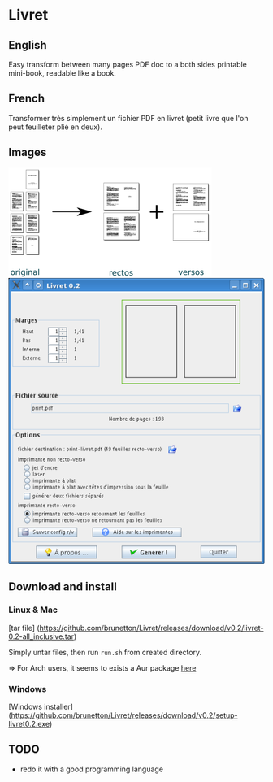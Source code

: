 # Livret

## English

Easy transform between many pages PDF doc to a both sides printable mini-book, readable like a book.

## French

Transformer très simplement un fichier PDF en livret (petit livre que l'on peut feuilleter plié en deux).

## Images

![](livret_schema.png)
![](screenshot.png)

## Download and install

### Linux & Mac
[tar file] (https://github.com/brunetton/Livret/releases/download/v0.2/livret-0.2-all_inclusive.tar)

Simply untar files, then run `run.sh` from created directory.

=> For Arch users, it seems to exists a Aur package [here](https://github.com/aur-archive/livret)

### Windows

[Windows installer] (https://github.com/brunetton/Livret/releases/download/v0.2/setup-livret0.2.exe)

## TODO

  * redo it with a good programming language
